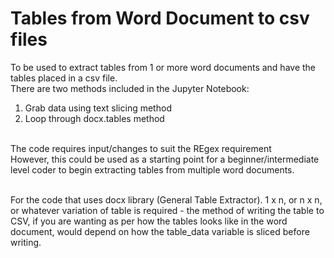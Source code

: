 # Tables from Word Document to csv files

To be used to extract tables from 1 or more word documents and have the tables placed in a csv file. 
<br> There are two methods included in the Jupyter Notebook:
1. Grab data using text slicing method
2. Loop through docx.tables method

<br> The code requires input/changes to suit the REgex requirement
<br> However, this could be used as a starting point for a beginner/intermediate level coder to begin extracting tables from multiple word documents. 

<br> For the code that uses docx library (General Table Extractor). 1 x n, or n x n, or whatever variation of table is required - the method of writing the table to CSV, if you are wanting as per how the tables looks like in the word document, would depend on how the table_data variable is sliced before writing.  
